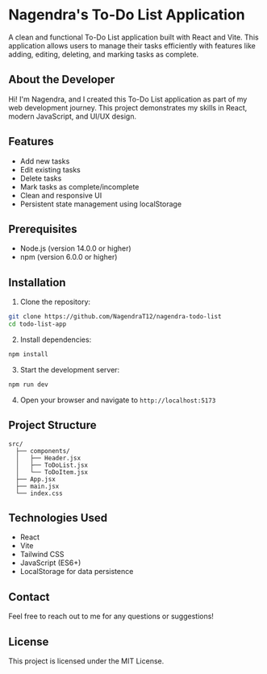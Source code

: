 # Nagendra's To-Do List Application

A clean and functional To-Do List application built with React and Vite. This application allows users to manage their tasks efficiently with features like adding, editing, deleting, and marking tasks as complete.

## About the Developer
Hi! I'm Nagendra, and I created this To-Do List application as part of my web development journey. This project demonstrates my skills in React, modern JavaScript, and UI/UX design.

## Features

- Add new tasks
- Edit existing tasks
- Delete tasks
- Mark tasks as complete/incomplete
- Clean and responsive UI
- Persistent state management using localStorage

## Prerequisites

- Node.js (version 14.0.0 or higher)
- npm (version 6.0.0 or higher)

## Installation

1. Clone the repository:
```bash
git clone https://github.com/NagendraT12/nagendra-todo-list
cd todo-list-app
```

2. Install dependencies:
```bash
npm install
```

3. Start the development server:
```bash
npm run dev
```

4. Open your browser and navigate to `http://localhost:5173`

## Project Structure

```
src/
  ├── components/
  │   ├── Header.jsx
  │   ├── ToDoList.jsx
  │   └── ToDoItem.jsx
  ├── App.jsx
  ├── main.jsx
  └── index.css
```

## Technologies Used

- React
- Vite
- Tailwind CSS
- JavaScript (ES6+)
- LocalStorage for data persistence

## Contact

Feel free to reach out to me for any questions or suggestions!

## License

This project is licensed under the MIT License.
